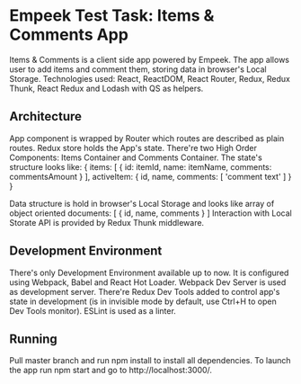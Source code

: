 # Empeek Test Task: Items & Comments App

Items & Comments is a client side app powered by Empeek. The app allows user to add items and comment them, storing data in browser's
Local Storage.
Technologies used: React, ReactDOM, React Router, Redux, Redux Thunk, React Redux and Lodash with QS as helpers.

## Architecture

App component is wrapped by Router which routes are described as plain routes. Redux store holds the App's state.
There're two High Order Components: Items Container and Comments Container. The state's structure looks like:
{
    items: [
        {
            id: itemId,
            name: itemName,
            comments: commentsAmount
        }
    ],
    activeItem: {
        id,
        name,
        comments: [
            'comment text'
        ]
    }
}

Data structure is hold in browser's Local Storage and looks like array of object oriented documents:
[
    {
        id,
        name,
        comments
    }
]
Interaction with Local Storate API is provided by Redux Thunk middleware.

## Development Environment

There's only Development Environment available up to now. It is configured using Webpack, Babel and React Hot Loader.
Webpack Dev Server is used as development server. There're Redux Dev Tools added to control app's state in development
(is in invisible mode by default, use Ctrl+H to open Dev Tools monitor). ESLint is used as a linter.

## Running

Pull master branch and run npm install to install all dependencies.
To launch the app run npm start and go to http://localhost:3000/.
